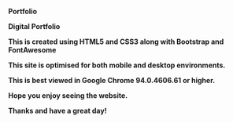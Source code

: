 <b>Portfolio<b>

Digital Portfolio

This is created using HTML5 and CSS3 along with Bootstrap and FontAwesome

This site is optimised for both mobile and desktop environments.

This is best viewed in Google Chrome 94.0.4606.61 or higher.

Hope you enjoy seeing the website.

Thanks and have a great day!
